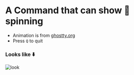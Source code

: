 # A Command that can show 👻 spinning 
- Animation is from [ghostty.org](https://ghostty.org)
- Press `Q` to quit

### Looks like ⬇️
![look](/show.gif)